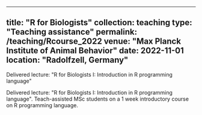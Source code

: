 ---
title: "R for Biologists"
collection: teaching
type: "Teaching assistance"
permalink: /teaching/Rcourse_2022
venue: "Max Planck Institute of Animal Behavior"
date: 2022-11-01
location: "Radolfzell, Germany"
 ---

 Delivered lecture: "R for Biologists I: Introduction in R programming language"

 Delivered lecture: "R for Biologists I: Introduction in R programming language".
 Teach-assisted MSc students on a 1 week introductory course on R programming language.
